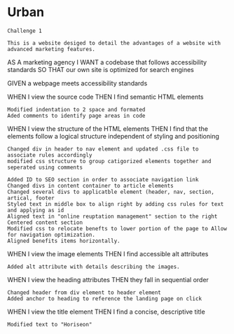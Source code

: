# Urban
    Challenge 1

    This is a website desiged to detail the advantages of a website with advanced marketing features.

AS A marketing agency
I WANT a codebase that follows accessibility standards
SO THAT our own site is optimized for search engines


GIVEN a webpage meets accessibility standards

WHEN I view the source code
THEN I find semantic HTML elements

    Modified indentation to 2 space and formated
    Aded comments to identify page areas in code

WHEN I view the structure of the HTML elements
THEN I find that the elements follow a logical structure independent of styling and positioning

    Changed div in header to nav element and updated .css file to associate rules accordingly
    modified css structure to group catigorized elements together and seperated using comments

    Added ID to SEO section in order to associate navigation link
    Changed divs in content container to article elements
    Changed several divs to applicatble element (header, nav, section, artical, footer
    Styled text in middle box to align right by adding css rules for text and applying as id
    Aligned text in "online reuptation management" section to the right
    Centered content section
    Modified css to relocate benefts to lower portion of the page to Allow for navigation optimization.  
    Aligned benefits items horizontally.

WHEN I view the image elements
THEN I find accessible alt attributes

    Added alt attribute with details describing the images.

WHEN I view the heading attributes
THEN they fall in sequential order

    Changed header from div element to header element
    Added anchor to heading to reference the landing page on click

WHEN I view the title element
THEN I find a concise, descriptive title

    Modified text to "Horiseon"
